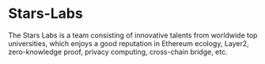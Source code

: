 # Stars-Labs
The Stars Labs is a team consisting of innovative talents from worldwide top universities, which enjoys a good reputation in Ethereum ecology, Layer2, zero-knowledge proof, privacy computing, cross-chain bridge, etc.
